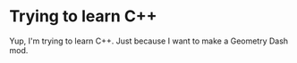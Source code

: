 # Trying to learn C++
Yup, I'm trying to learn C++.
Just because I want to make a Geometry Dash mod.

